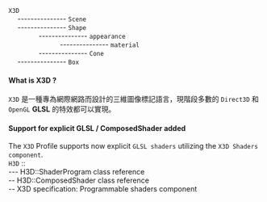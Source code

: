 `X3D`  
&emsp; --------------- `Scene`  
&emsp; --------------- `Shape`  
&emsp;&emsp;&emsp;&emsp; --------------- `appearance`  
&emsp;&emsp;&emsp;&emsp;&emsp;&emsp;&emsp; --------------- `material`  
&emsp;&emsp;&emsp;&emsp; --------------- `Cone`  
&emsp; --------------- `Box`


#### What is X3D ?
`X3D` 是一種專為網際網路而設計的三維圖像標記語言，現階段多數的 `Direct3D` 和 `OpenGL` **GLSL** 的特效都可以實現。




#### Support for explicit GLSL / ComposedShader added
The `X3D` Profile supports now explicit `GLSL shaders` utilizing the `X3D Shaders component`.  
`H3D` ::  
--- H3D::ShaderProgram class reference  
-- H3D::ComposedShader class reference  
-- X3D specification: Programmable shaders component


